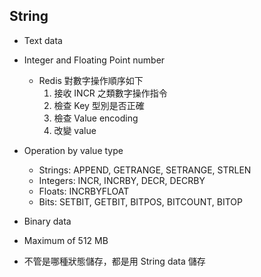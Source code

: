 ## String

- Text data
- Integer and Floating Point number
    - Redis 對數字操作順序如下
        1. 接收 INCR 之類數字操作指令
        2. 檢查 Key 型別是否正確
        3. 檢查 Value encoding
        4. 改變 value
        
- Operation by value type
    - Strings: APPEND, GETRANGE, SETRANGE, STRLEN
    - Integers: INCR, INCRBY, DECR, DECRBY
    - Floats: INCRBYFLOAT
    - Bits: SETBIT, GETBIT, BITPOS, BITCOUNT, BITOP

- Binary data
- Maximum of 512 MB
- 不管是哪種狀態儲存，都是用 String data 儲存